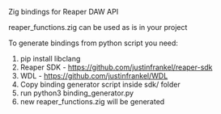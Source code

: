 Zig bindings for Reaper DAW API

reaper_functions.zig can be used as is in your project

To generate bindings from python script you need:
1. pip install libclang
2. Reaper SDK - https://github.com/justinfrankel/reaper-sdk
3. WDL - https://github.com/justinfrankel/WDL
4. Copy binding generator script inside sdk/ folder
5. run python3 binding_generator.py
6. new reaper_functions.zig will be generated
